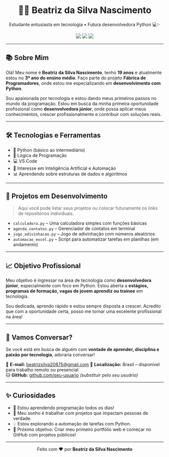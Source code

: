 <h1 align="center">👩‍💻 Beatriz da Silva Nascimento</h1>

<p align="center">
  Estudante entusiasta em tecnologia • Futura desenvolvedora Python 💻✨
</p>

<p align="center">
  <img src="https://img.shields.io/badge/Python-3776AB?style=for-the-badge&logo=python&logoColor=white"/>
  <img src="https://img.shields.io/badge/Education-Open%20to%20Work-green?style=for-the-badge"/>
  <img src="https://img.shields.io/badge/Age-19-blueviolet?style=for-the-badge"/>
</p>

---

## 📚 Sobre Mim

Olá! Meu nome é **Beatriz da Silva Nascimento**, tenho **19 anos** e atualmente estou no **3º ano do ensino médio**. Faço parte do projeto **Fábrica de Programadores**, onde estou me especializando em **desenvolvimento com Python**.

Sou apaixonada por tecnologia e estou dando meus primeiros passos no mundo da programação. Estou em busca da minha primeira oportunidade profissional como **desenvolvedora júnior**, onde possa aplicar meus conhecimentos, crescer profissionalmente e contribuir com soluções reais.

---

## 🛠️ Tecnologias e Ferramentas

- 🐍 Python (básico ao intermediário)
- 🔢 Lógica de Programação
- 💻 VS Code
- 🧠 Interesse em Inteligência Artificial e Automação
- 📊 Aprendendo sobre estruturas de dados e algoritmos

---

## 🧩 Projetos em Desenvolvimento

> Aqui você pode listar seus projetos ou colocar futuramente os links de repositórios individuais.

- `calculadora.py` – Uma calculadora simples com funções básicas
- `agenda_contatos.py` – Gerenciador de contatos em terminal
- `jogo_adivinhacao.py` – Jogo de adivinhação com números aleatórios
- `automacao_excel.py` – Script para automatizar tarefas em planilhas (em andamento)

---

## 📈 Objetivo Profissional

Meu objetivo é ingressar na área de tecnologia como **desenvolvedora júnior**, especialmente com foco em Python. Estou aberta a **estágios, programas de formação, vagas de jovem aprendiz ou trainee** em tecnologia.

Sou dedicada, aprendo rápido e estou sempre disposta a crescer. Acredito que com a oportunidade certa, posso me tornar uma excelente profissional na área!

---

## 🤝 Vamos Conversar?

Se você está em busca de alguém com **vontade de aprender, disciplina e paixão por tecnologia**, adoraria conversar!

📧 **E-mail:** beatrizsilva20875@gmail.com 
📍 **Localização:** Brasil – disponível para trabalho remoto ou presencial  
🐱 **GitHub:** [github.com/seu-usuario](https://github.com/beatrizsilva20875-tech) *(substituir pelo seu usuário)*

---

## ✨ Curiosidades

- 🌱 Estou aprendendo programação todos os dias!
- 🚀 Meu sonho é trabalhar com projetos que impactam pessoas de verdade.
- 💡 Estou explorando a automação de tarefas com Python.
- 🎯 Próximo objetivo: Criar meu primeiro portfólio web e começar no GitHub com projetos públicos!

---

<p align="center">
  Feito com ❤️ por <strong>Beatriz da Silva Nascimento</strong>
</p>
